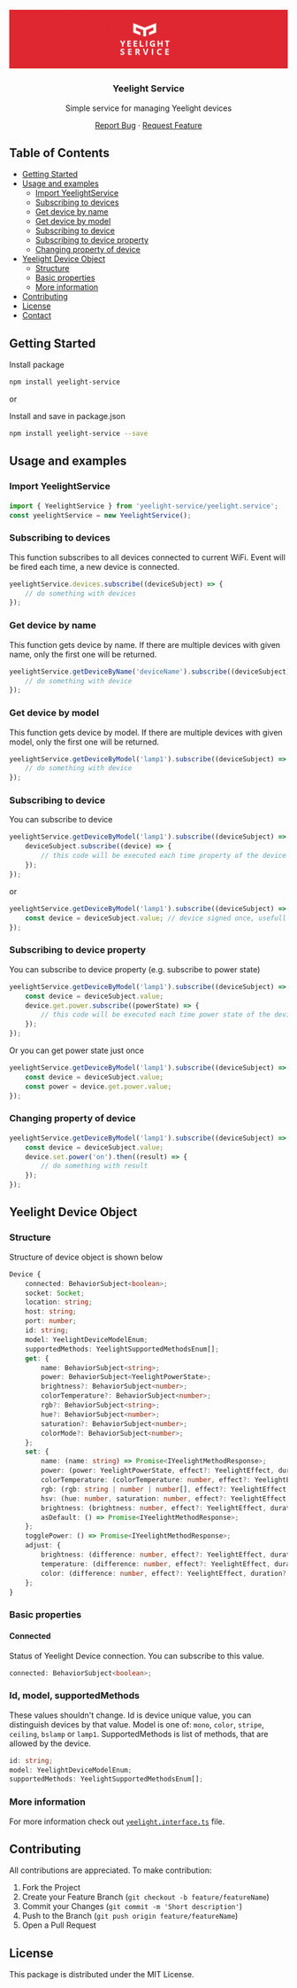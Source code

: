 
<p align="center">
  <a href="https://github.com/faustyn-p/yeelight-service">
	<img src="assets/logo.jpg" alt="Logo">
  </a>

  <h3 align="center">Yeelight Service</h3>

  <p align="center">Simple service for managing Yeelight devices</p>
  <p align="center">
	<a href="https://github.com/faustyn-p/yeelight-service/issues">Report Bug</a>
	·
	<a href="https://github.com/faustyn-p/yeelight-service/issues">Request Feature</a>
  </p>
</p>

## Table of Contents

* [Getting Started](#getting-started)
* [Usage and examples](#usage)
	* [Import YeelightService](#import-yeelightservice)
	* [Subscribing to devices](#subscribing-to-devices)
	* [Get device by name](#get-device-by-name)
	* [Get device by model](#get-device-by-model)
	* [Subscribing to device](#subscribing-to-device)
	* [Subscribing to device property](#subscribing-to-device-property)
	* [Changing property of device](#changing-property-of-device)
* [Yeelight Device Object](#yeelight-device-object)
	* [Structure](#structure)
	* [Basic properties](#basic-properties)
	* [More information](#more-information)
* [Contributing](#contributing)
* [License](#license)
* [Contact](#contact)

## Getting Started

Install package
```sh
npm install yeelight-service
```
or

Install and save in package.json
```sh
npm install yeelight-service --save
```

## Usage and examples

### Import YeelightService
```typescript
import { YeelightService } from 'yeelight-service/yeelight.service';
const yeelightService = new YeelightService();
```

### Subscribing to devices
This function subscribes to all devices connected to current WiFi. Event will be fired each time, a new device is connected.
```typescript
yeelightService.devices.subscribe((deviceSubject) => {
	// do something with devices
});
```

### Get device by name
This function gets device by name. If there are multiple devices with given name, only the first one will be returned.
```typescript
yeelightService.getDeviceByName('deviceName').subscribe((deviceSubject) => {
	// do something with device
});
```

### Get device by model
This function gets device by model. If there are multiple devices with given model, only the first one will be returned.
```typescript
yeelightService.getDeviceByModel('lamp1').subscribe((deviceSubject) => {
	// do something with device
});
```

### Subscribing to device
You can subscribe to device
```typescript
yeelightService.getDeviceByModel('lamp1').subscribe((deviceSubject) => {
	deviceSubject.subscribe((device) => {
		// this code will be executed each time property of the device change
	});
});
```
or
```typescript
yeelightService.getDeviceByModel('lamp1').subscribe((deviceSubject) => {
	const device = deviceSubject.value; // device signed once, usefull if you don't want to be notifieed each time property of the device changes
});
```

### Subscribing to device property
You can subscribe to device property (e.g. subscribe to power state)
```typescript
yeelightService.getDeviceByModel('lamp1').subscribe((deviceSubject) => {
	const device = deviceSubject.value;
	device.get.power.subscribe((powerState) => {
		// this code will be executed each time power state of the device changes
	});
});
```
Or you can get power state just once
```typescript
yeelightService.getDeviceByModel('lamp1').subscribe((deviceSubject) => {
	const device = deviceSubject.value;
	const power = device.get.power.value;
});
```

### Changing property of device
```typescript
yeelightService.getDeviceByModel('lamp1').subscribe((deviceSubject) => {
	const device = deviceSubject.value;
	device.set.power('on').then((result) => {
		// do something with result
	});
});
```

## Yeelight Device Object

### Structure
Structure of device object is shown below
``` typescript
Device {
	connected: BehaviorSubject<boolean>;
	socket: Socket;
	location: string;
	host: string;
	port: number;
	id: string;
	model: YeelightDeviceModelEnum;
	supportedMethods: YeelightSupportedMethodsEnum[];
	get: {
		name: BehaviorSubject<string>;
		power: BehaviorSubject<YeelightPowerState>;
		brightness?: BehaviorSubject<number>;
		colorTemperature?: BehaviorSubject<number>;
		rgb?: BehaviorSubject<string>;
		hue?: BehaviorSubject<number>;
		saturation?: BehaviorSubject<number>;
		colorMode?: BehaviorSubject<number>;
	};
	set: {
		name: (name: string) => Promise<IYeelightMethodResponse>;
		power: (power: YeelightPowerState, effect?: YeelightEffect, duration?: number) => Promise<IYeelightMethodResponse>;
		colorTemperature: (colorTemperature: number, effect?: YeelightEffect, duration?: number) => Promise<IYeelightMethodResponse>;
		rgb: (rgb: string | number | number[], effect?: YeelightEffect, duration?: number) => Promise<IYeelightMethodResponse>;
		hsv: (hue: number, saturation: number, effect?: YeelightEffect, duration?: number) => Promise<IYeelightMethodResponse>;
		brightness: (brightness: number, effect?: YeelightEffect, duration?: number) => Promise<IYeelightMethodResponse>;
		asDefault: () => Promise<IYeelightMethodResponse>;
	};
	togglePower: () => Promise<IYeelightMethodResponse>;
	adjust: {
		brightness: (difference: number, effect?: YeelightEffect, duration?: number) => Promise<IYeelightMethodResponse>;
		temperature: (difference: number, effect?: YeelightEffect, duration?: number) => Promise<IYeelightMethodResponse>;
		color: (difference: number, effect?: YeelightEffect, duration?: number) => Promise<IYeelightMethodResponse>;
	};
}
```

### Basic properties

#### Connected
Status of Yeelight Device connection. You can subscribe to this value.
```typescript
connected: BehaviorSubject<boolean>;
```

### Id, model, supportedMethods
These values shouldn't change. Id is device unique value, you can distinguish devices by that value.
Model is one of: `mono`, `color`, `stripe`, `ceiling`, `bslamp` or `lamp1`.
SupportedMethods is list of methods, that are allowed by the device.
```typescript
id: string;
model: YeelightDeviceModelEnum;
supportedMethods: YeelightSupportedMethodsEnum[];
```

### More information
For more information check out [`yeelight.interface.ts`](https://github.com/faustyn-p/yeelight-service/blob/master/src/yeelight.interface.ts) file.

## Contributing

All contributions are appreciated. To make contribution:
1. Fork the Project
2. Create your Feature Branch (`git checkout -b feature/featureName`)
3. Commit your Changes (`git commit -m 'Short description'`)
4. Push to the Branch (`git push origin feature/featureName`)
5. Open a Pull Request


## License

This package is distributed under the MIT License.

